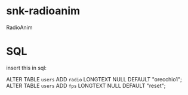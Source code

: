 # snk-radioanim
RadioAnim

# SQL

insert this in sql:

ALTER TABLE `users` ADD `radio` LONGTEXT NULL DEFAULT "orecchio1";
ALTER TABLE `users` ADD `fps` LONGTEXT NULL DEFAULT "reset";
